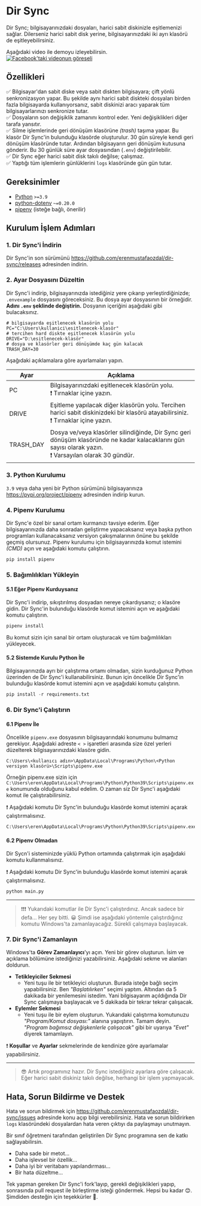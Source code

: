 
# Dir Sync
Dir Sync; bilgisayarınızdaki dosyaları, harici sabit diskinizle eşitlemenizi sağlar. Dilerseniz harici sabit disk yerine, bilgisayarınızdaki iki ayrı klasörü de eşitleyebilirsiniz.

Aşağıdaki video ile demoyu izleyebilirsin.
[![Facebook'taki videonun göreseli](https://scontent-ist1-1.xx.fbcdn.net/v/t15.5256-10/300819345_784912042628224_1018950493210215850_n.jpg?stp=dst-jpg_p180x540&_nc_cat=110&ccb=1-7&_nc_sid=ad6a45&_nc_eui2=AeG9UYgvJVikMgeTnHX6yMtpw6vJxV6SmEHDq8nFXpKYQY9iCqduoJAL5vssJcaAaeTU-mkTEJdK2MElz_HbBnLD&_nc_ohc=mPWG_k1naVUAX8-cUCK&_nc_ht=scontent-ist1-1.xx&oh=00_AT9Fc4tIMSrffB55fsYL2gYi0u85wKCd8wL3pmd1KywM6w&oe=630E2F49)](https://www.facebook.com/eren.mustafa.ozdal/posts/pfbid09ShhXqMyXyCLYDCEGnQ2358yVXDSpjZT4ax89nN28bgQ15TtCbJ711RZsjX1TgjEl)

## Özellikleri
✅ Bilgisayar'dan sabit diske veya sabit diskten bilgisayara; çift yönlü senkronizasyon yapar. Bu şekilde aynı harici sabit diskteki dosyaları birden fazla bilgisayarda kullanıyorsanız, sabit diskinizi aracı yaparak tüm bilgisayarlarınızı senkronize tutar.<br>
✅ Dosyaların son değişiklik zamanını kontrol eder. Yeni değişiklikleri diğer tarafa yansıtır.<br>
✅ Silme işlemlerinde geri dönüşüm klasörüne *(trash)* taşıma yapar. Bu klasör Dir Sync'in bulunduğu klasörde oluşturulur. 30 gün süreyle kendi geri dönüşüm klasöründe tutar. Ardından bilgisayarın geri dönüşüm kutusuna gönderir. Bu 30 günlük süre ayar dosyasından (`.env`) değiştirilebilir.<br>
✅ Dir Sync eğer harici sabit disk takılı değilse; çalışmaz.<br>
✅ Yaptığı tüm işlemlerin günlüklerini `logs` klasöründe gün gün tutar.

## Gereksinimler

- [Python](https://www.python.org/downloads) `>=3.9`
- [python-dotenv](https://pypi.org/project/python-dotenv) `~=0.20.0`
- [pipenv](https://pypi.org/project/pipenv) (isteğe bağlı, önerilir)

## Kurulum İşlem Adımları

### 1. Dir Sync'i İndirin
Dir Sync'in son sürümünü https://github.com/erenmustafaozdal/dir-sync/releases adresinden indirin.

### 2. Ayar Dosyasını Düzeltin
Dir Sync'i indirip, bilgisayarınızda istediğiniz yere çıkarıp yerleştirdiğinizde; `.envexample` dosyasını göreceksiniz. Bu dosya ayar dosyasının bir örneğidir. **Adını `.env` şeklinde değiştirin.** Dosyanın içeriğini aşağıdaki gibi bulacaksınız.

```
# bilgisayarda eşitlenecek klasörün yolu  
PC="C:\Users\kullanici\esitlenecek-klasör"  
# tercihen hard diskte eşitlenecek klasörün yolu  
DRIVE="D:\esitlenecek-klasör"  
# dosya ve klasörler geri dönüşümde kaç gün kalacak  
TRASH_DAY=30
```

Aşağıdaki açıklamalara göre ayarlamaları yapın.

| Ayar 	| Açıklama 	|
|---	|---	|
| PC 	| Bilgisayarınızdaki eşitlenecek klasörün yolu.<br>❗ Tırnaklar içine yazın. 	|
| DRIVE 	| Eşitleme yapılacak diğer klasörün yolu. Tercihen harici sabit diskinizdeki bir klasörü atayabilirsiniz.<br>❗ Tırnaklar içine yazın. 	|
| TRASH_DAY 	| Dosya ve/veya klasörler silindiğinde, Dir Sync geri dönüşüm klasöründe ne kadar kalacaklarını gün sayısı olarak yazın.<br>❗ Varsayılan olarak 30 gündür. 	|


### 3. Python Kurulumu
`3.9` veya daha yeni bir Python sürümünü bilgisayarınıza https://pypi.org/project/pipenv adresinden indirip kurun.

### 4. Pipenv Kurulumu
Dir Sync'e özel bir sanal ortam kurmanızı tavsiye ederim. Eğer bilgisayarınızda daha sonradan geliştirme yapacaksanız veya başka python programları kullanacaksanız versiyon çakışmalarının önüne bu şekilde geçmiş olursunuz.
Pipenv kurulumu için bilgisayarınızda komut istemini *(CMD)* açın ve aşağıdaki komutu çalıştırın.
```python
pip install pipenv
```

### 5. Bağımlılıkları Yükleyin

#### 5.1 Eğer Pipenv Kurduysanız
Dir Sync'i indirip, sıkıştırılmış dosyadan nereye çıkardıysanız; o klasöre gidin. Dir Sync'in bulunduğu klasörde komut istemini açın ve aşağıdaki komutu çalıştırın.
```python
pipenv install
```
Bu komut sizin için sanal bir ortam oluşturacak ve tüm bağımlılıkları yükleyecek.

#### 5.2 Sistemde Kurulu Python İle
Bilgisayarınızda ayrı bir çalıştırma ortamı olmadan, sizin kurduğunuz Python üzerinden de Dir Sync'i kullanabilirsiniz. Bunun için öncelikle Dir Sync'in bulunduğu klasörde komut istemini açın ve aşağıdaki komutu çalıştırın.
```python
pip install -r requirements.txt
```

### 6. Dir Sync'i Çalıştırın

#### 6.1 Pipenv İle
Öncelikle `pipenv.exe` dosyasının bilgisayarındaki konumunu bulmamız gerekiyor. Aşağıdaki adreste `< >` işaretleri arasında size özel yerleri düzelterek bilgisayarınızdaki klasöre gidin.
```
C:\Users\<kullanıcı adın>\AppData\Local\Programs\Python\<Python versiyon klasörü>\Scripts\pipenv.exe
```
Örneğin pipenv.exe sizin için `C:\Users\eren\AppData\Local\Programs\Python\Python39\Scripts\pipenv.exe` konumunda olduğunu kabul edelim. O zaman siz Dir Sync'i aşağıdaki komut ile çalıştırabilirsiniz.

❗ Aşağıdaki komutu Dir Sync'in bulunduğu klasörde komut istemini açarak çalıştırmalısınız.

```python
C:\Users\eren\AppData\Local\Programs\Python\Python39\Scripts\pipenv.exe run python main.py
```

#### 6.2 Pipenv Olmadan
Dir Sycn'i sisteminizde yüklü Python ortamında çalıştırmak için aşağıdaki komutu kullanmalısınız.

❗ Aşağıdaki komutu Dir Sync'in bulunduğu klasörde komut istemini açarak çalıştırmalısınız.

```python
python main.py
```

---

> ❗❗❗ Yukarıdaki komutlar ile Dir Sync'i çalıştırdınız. Ancak sadece bir defa... Her şey bitti. 😀 Şimdi ise aşağıdaki yöntemle çalıştırdığınız komutu Windows'ta zamanlayacağız. Sürekli çalışmaya başlayacak.

### 7. Dir Sync'i Zamanlayın
Windows'ta **Görev Zamanlayıcı**'yı açın. Yeni bir görev oluşturun. İsim ve açıklama bölümüne istediğinizi yazabilirsiniz. Aşağıdaki sekme ve alanları doldurun.

- **Tetikleyiciler Sekmesi**
    - Yeni tuşu ile bir tetikleyici oluşturun. Burada isteğe bağlı seçim yapabilirsiniz. Ben *"Başlatılırken"* seçimi yaptım. Altından da 5 dakikada bir yenilemesini istedim. Yani bilgisayarım açıldığında Dir Sync çalışmaya başlayacak ve 5 dakikada bir tekrar tekrar çalışacak.
- **Eylemler Sekmesi**
    - Yeni tuşu ile bir eylem oluşturun. Yukarıdaki çalıştırma komutunuzu *"Program/Komut dosyası:"* alanına yapıştırın. Tamam deyin. *"Program bağımsız değişkenlerle çalışacak"* gibi bir uyarıya *"Evet"* diyerek tamamlayın.

❗ **Koşullar** ve **Ayarlar** sekmelerinde de kendinize göre ayarlamalar yapabilirsiniz.

---

> 😎 Artık programınız hazır. Dir Sync istediğiniz ayarlara göre çalışacak. Eğer harici sabit diskiniz takılı değilse, herhangi bir işlem yapmayacak.

## Hata, Sorun Bildirme ve Destek
Hata ve sorun bildirmek için https://github.com/erenmustafaozdal/dir-sync/issues adresinde konu açıp bilgi verebilirsiniz. Hata ve sorun bildirirken `logs` klasöründeki dosyalardan hata veren çıktıyı da paylaşmayı unutmayın.

Bir sınıf öğretmeni tarafından geliştirilen Dir Sync programına sen de katkı sağlayabilirsin.

- Daha sade bir metot...
- Daha işlevsel bir özellik...
- Daha iyi bir veritabanı yapılandırması...
- Bir hata düzeltme...

Tek yapman gereken Dir Sync'i fork'layıp, gerekli değişiklikleri yapıp, sonrasında pull request ile birleştirme isteği göndermek. Hepsi bu kadar 😊. Şimdiden desteğin için teşekkürler 🙏.
